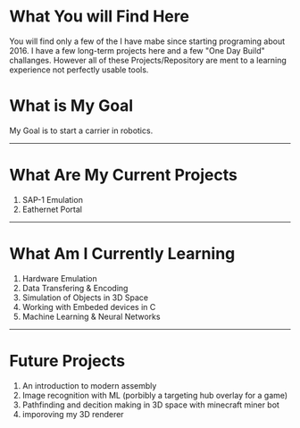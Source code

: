 What You will Find Here
=======================
You will find only a few of the I have mabe since starting programing about 2016.
I have a few long-term projects here and a few "One Day Build" challanges.
However all of these Projects/Repository are ment to a learning experience not perfectly usable tools.

What is My Goal
===============
My Goal is to start a carrier in robotics.

---

What Are My Current Projects
============================
1. SAP-1 Emulation
2. Eathernet Portal

---

What Am I Currently Learning
============================
1. Hardware Emulation
2. Data Transfering & Encoding
3. Simulation of Objects in 3D Space
4. Working with Embeded devices in C
5. Machine Learning & Neural Networks

---

Future Projects
===============
1. An introduction to modern assembly
2. Image recognition with ML (porbibly a targeting hub overlay for a game)
3. Pathfinding and decition making in 3D space with minecraft miner bot
4. imporoving my 3D renderer

<!--
**Ourorobos/Ourorobos** is a ✨ _special_ ✨ repository because its `README.md` (this file) appears on your GitHub profile.

Here are some ideas to get you started:

- 🔭 I’m currently working on ...
- 🌱 I’m currently learning ...
- 👯 I’m looking to collaborate on ...
- 🤔 I’m looking for help with ...
- 💬 Ask me about ...
- ⚡ Fun fact: ...
-->
